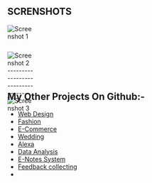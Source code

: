 




## SCRENSHOTS

<div style="width: 60px; height: 60px;">
    <img src="https://github.com/mipashyayalmar/TeacherFeedback/assets/152699596/2aa39e3a-eb2f-4fee-83ba-5923f758db79" alt="Screenshot 1">
</div>

<div style="width: 60px; height: 60px;">
    <img src="https://github.com/mipashyayalmar/TeacherFeedback/assets/152699596/2b0d279c-5f84-4408-9113-0e81989074cc" alt="Screenshot 2">  ----------------------------------           <img src="https://github.com/mipashyayalmar/TeacherFeedback/assets/152699596/3bbc4ef1-6617-4dd4-9067-baed5037ac04" alt="Screenshot 3">
</div>






## My Other Projects On Github:-
- [Web Design](#)
- [Fashion](#)
- [E-Commerce](#)
- [Wedding](https://github.com/mipashyayalmar/pashya/blob/main/README.md)
- [Alexa](#)
- [Data Analysis](#)
- [E-Notes System](#)
- [Feedback collecting](#)
- 









